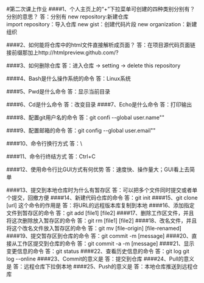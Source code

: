 #第二次课上作业
####1、个人主页上的“+”下拉菜单可创建的四种类别分别有？分别的意思？
  答：分别有 new repository:新建仓库   
  import repository：导入仓库
  new gist：创建代码片段
  new organization：新建组织
    
####2、如何能将仓库中的html文件直接解析成页面？
  答：在项目源代码页面链接前缀那加上http://htmlpreview.github.com/?	
	
####3、如何删除仓库
  答：进入仓库 -> setting -> delete this repository

####4、Bash是什么操作系统的命令
  答：Linux系统

####5、Pwd是什么命令
  答：显示当前目录

####6、Cd是什么命令
  答：改变目录
####7、Echo是什么命令
   答：打印输出

####8、配置git用户名的命令
答：git confi --global user.name""

####9、配置邮箱的命令
答：git config --global user.email""

####10、命令行换行方式
  答：\

####11、命令行终结方式
 答：Ctrl+C

####12、使用命令行比GUI方式有何优势
  答：速度快、操作量大；GUI看上去简单

####13、提交到本地仓库时为什么有暂存区
 答：可以把多个文件同时提交或者单个提交，回撤方便
####14、新建代码仓库的命令
 答：git init
####15、git clone [url] 这个命令的作用是
   答：将URL的远程版本库复制到本地
####16、添加指定文件到暂存区的命令
  答：git add [file1] [file2]
####17、删除工作区文件，并且将这次删除放入暂存区的命令
  答：git rm [file1] [file2]
####18、改名文件，并且将这个改名文件放入暂存区的命令
  答：git mv [file-origin] [file-renamed]
####19、提交暂存区到仓库的命令
  答：git commit -m [message]
####20、直接从工作区提交到仓库的命令
  答：git commit -a -m [message]
####21、显示变更信息的命令
  答：git status
####22、查看历史信息的命令
  答：git log  git log --online
####23、Commit的意义是
  答：提交到仓库
####24、Pull的意义是
答：远程仓库下拉倒本地
####25、Push的意义是
答：本地仓库推送到远程仓库
